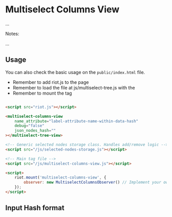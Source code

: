 # Multiselect Columns View

...

Notes:

...
 
## Usage

You can also check the basic usage on the `public/index.html` file.

- Remember to add riot.js to the page
- Remember to load the file at js/multiselect-tree.js with the <script></script>
- Remember to mount the tag

```html

<script src="riot.js"></script>

<multiselect-columns-view
    name_attribute="label-attribute-name-within-data-hash"
    debug="false"
    json_nodes_hash=""
></multiselect-tree-view>

<!-- Generic selected nodes storage class. Handles add/remove logic -->
<script src="/js/selected-nodes-storage.js"></script>

<!-- Main tag file -->
<script src="/js/multiselect-columns-view.js"></script>

<script>
    riot.mount('multiselect-columns-view', { 
        observer: new MultiselectColumnsObserver() // Implement your own and/or change the class name!!
    });
</script>
```

## Input Hash format

```javascript
```
